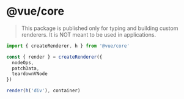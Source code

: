 # @vue/core

> This package is published only for typing and building custom renderers. It is NOT meant to be used in applications.

``` ts
import { createRenderer, h } from '@vue/core'

const { render } = createRenderer({
  nodeOps,
  patchData,
  teardownVNode
})

render(h('div'), container)
```
